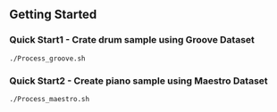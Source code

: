 ## Getting Started
### Quick Start1 - Crate drum sample using Groove Dataset 
```  
./Process_groove.sh 
```
### Quick Start2 - Create piano sample using Maestro Dataset
```  
./Process_maestro.sh 
```

